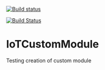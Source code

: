 [![Build status](https://dev.azure.com/vkukke/IoTCustomModule/_apis/build/status/builds/checkin/IoTCustomModule-CI)](https://dev.azure.com/vkukke/IoTCustomModule/_build/latest?definitionId=1)

[![Build Status](https://dev.azure.com/vkukke/IoTCustomModule/_apis/build/status/builds/checkin/Build%20Docker%20Image%20(Windows))](https://dev.azure.com/vkukke/IoTCustomModule/_build/latest?definitionId=5)

# IoTCustomModule
Testing creation of custom module
